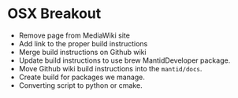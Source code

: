 # OSX Breakout

 - Remove page from MediaWiki site
  - Add link to the proper build instructions
 - Merge build instructions on Github wiki
 - Update build instructions to use brew MantidDeveloper package.
 - Move Github wiki build instructions into the `mantid/docs`.
 - Create build for packages we manage.
 - Converting script to python or cmake.
